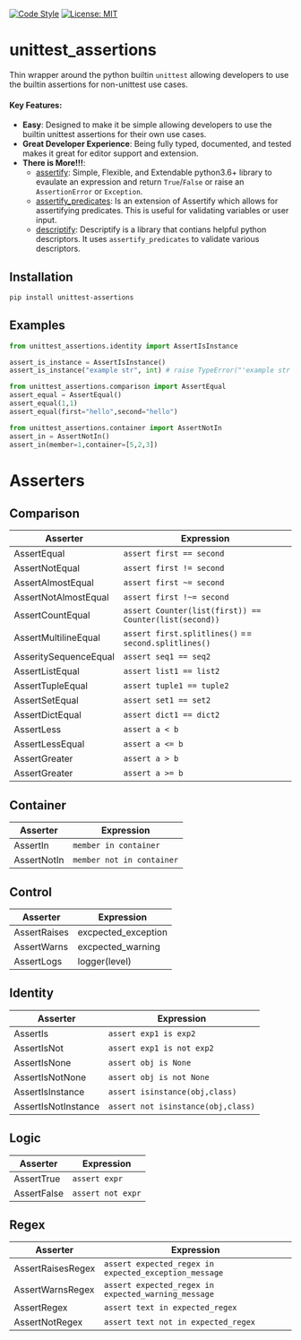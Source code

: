 [![Code Style](https://img.shields.io/badge/code%20style-black-000000.svg)](https://github.com/ambv/black)
[![License: MIT](https://img.shields.io/badge/License-MIT-blueviolet.svg)](https://opensource.org/licenses/MIT)

# unittest_assertions
Thin wrapper around the python builtin `unittest` allowing developers to use the builtin assertions for non-unittest use cases.
 

#### Key Features:
* **Easy**: Designed to make it be simple allowing developers to use the builtin unittest assertions for their own use cases.
* **Great Developer Experience**: Being fully typed, documented, and tested makes it great for editor support and extension.
* **There is More!!!**:
    * [assertify](https://github.com/tybruno/assertify): Simple, Flexible, and Extendable python3.6+ library to evaulate an expression and return `True`/`False` or raise an `AssertionError` or `Exception`.
    * [assertify_predicates](https://github.com/tybruno/assertify_predicates): Is an extension of Assertify which allows for assertifying predicates. This is useful for validating variables or user input.
    * [descriptify](https://github.com/tybruno/descriptify): Descriptify is a library that contians helpful python descriptors. It uses `assertify_predicates` to validate various descriptors.

## Installation
```bash
pip install unittest-assertions
```
## Examples
```python
from unittest_assertions.identity import AssertIsInstance

assert_is_instance = AssertIsInstance()
assert_is_instance("example str", int) # raise TypeError("'example str' is not an instance of <class 'int'> : Raised a AssertionError")
```
```python
from unittest_assertions.comparison import AssertEqual
assert_equal = AssertEqual()
assert_equal(1,1)
assert_equal(first="hello",second="hello")
```
```python
from unittest_assertions.container import AssertNotIn
assert_in = AssertNotIn()
assert_in(member=1,container=[5,2,3])
```
# Asserters
## Comparison
| Asserter | Expression | 
|-----------------|----------|
|AssertEqual| `assert first == second`| 
| AssertNotEqual| `assert first != second` | 
|AssertAlmostEqual| `assert first ~= second` |
|AssertNotAlmostEqual| `assert first !~= second` | 
|AssertCountEqual| `assert Counter(list(first)) == Counter(list(second))`| 
|AssertMultilineEqual| `assert first.splitlines()` == `second.splitlines()` |
|AsseritySequenceEqual| `assert seq1 == seq2`| 
|AssertListEqual| `assert list1 == list2`| 
|AssertTupleEqual| `assert tuple1 == tuple2`| 
|AssertSetEqual| `assert set1 == set2` | 
|AssertDictEqual| `assert dict1 == dict2`| 
|AssertLess| `assert a < b`| 
|AssertLessEqual| `assert a <= b` | 
|AssertGreater| `assert a > b` | 
|AssertGreater| `assert a >= b` | 
## Container
| Asserter | Expression |
|-----------------|----------------|
|AssertIn| `member in container`| 
| AssertNotIn| `member not in container` |
## Control
| Asserter | Expression |
|-----------------|----------------|
|AssertRaises| excpected_exception | 
|AssertWarns| excpected_warning| 
|AssertLogs| logger(level) | 
## Identity
| Asserter | Expression |
|-----------------|----------------|
|AssertIs| `assert exp1 is exp2`|
|AssertIsNot| `assert exp1 is not exp2`| 
|AssertIsNone| `assert obj is None`|
|AssertIsNotNone| `assert obj is not None`|
|AssertIsInstance|`assert isinstance(obj,class)` |
|AssertIsNotInstance| `assert not isinstance(obj,class)` | 

## Logic
| Asserter| Expression | 
|-----------------|----------------|
|AssertTrue| `assert expr` |
|AssertFalse| `assert not expr` |
## Regex
| Asserter | Expression | 
|-----------------|----------------|
|AssertRaisesRegex| `assert expected_regex in expected_exception_message` |
|AssertWarnsRegex| `assert expected_regex in expected_warning_message` | 
|AssertRegex| `assert text in expected_regex`| 
|AssertNotRegex| `assert text not in expected_regex`| 
